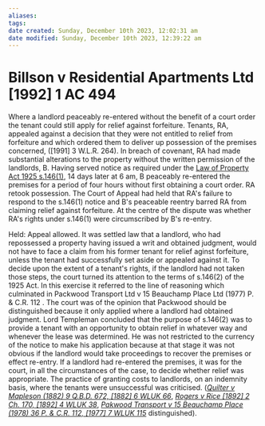 ```yaml
---
aliases: 
tags: 
date created: Sunday, December 10th 2023, 12:02:31 am
date modified: Sunday, December 10th 2023, 12:39:22 am
---
```


# Billson v Residential Apartments Ltd [1992] 1 AC 494

Where a landlord peaceably re-entered without the benefit of a court order the tenant could still apply for relief against forfeiture. Tenants, RA, appealed against a decision that they were not entitled to relief from forfeiture and which ordered them to deliver up possession of the premises concerned, ([1991] 3 W.L.R. 264). In breach of covenant, RA had made substantial alterations to the property without the written permission of the landlords, B. Having served notice as required under the [Law of Property Act 1925 s.146(1)](https://uk.westlaw.com/Document/I3970E850E44811DA8D70A0E70A78ED65/View/FullText.html?originationContext=document&transitionType=DocumentItem&ppcid=7127a97d0ebb45ec957882016ad1c6ea&contextData=(sc.Search)), 14 days later at 6 am, B peaceably re-entered the premises for a period of four hours without first obtaining a court order. RA retook possession. The Court of Appeal had held that RA's failure to respond to the s.146(1) notice and B's peaceable reentry barred RA from claiming relief against forfeiture. At the centre of the dispute was whether RA's rights under s.146(1) were circumscribed by B's re-entry.

Held: Appeal allowed. It was settled law that a landlord, who had repossessed a property having issued a writ and obtained judgment, would not have to face a claim from his former tenant for relief aginst forfeiture, unless the tenant had successfully set aside or appealed against it. To decide upon the extent of a tenant's rights, if the landlord had not taken those steps, the court turned its attention to the terms of s.146(2) of the 1925 Act. In this exercise it referred to the line of reasoning which culminated in Packwood Transport Ltd v 15 Beauchamp Place Ltd (1977) P. & C.R. 112 . The court was of the opinion that Packwood should be distinguished because it only applied where a landlord had obtained judgment. Lord Templeman concluded that the purpose of s.146(2) was to provide a tenant with an opportunity to obtain relief in whatever way and whenever the lease was determined. He was not restricted to the currency of the notice to make his application because at that stage it was not obvious if the landlord would take proceedings to recover the premises or effect re-entry. If a landlord had re-entered the premises, it was for the court, in all the circumstances of the case, to decide whether relief was appropriate. The practice of granting costs to landlords, on an indemnity basis, where the tenants were unsuccessful was criticised. (_[Quilter v Mapleson (1882) 9 Q.B.D. 672, [1882] 6 WLUK 66](https://uk.westlaw.com/Document/I2E4B9120E42811DA8FC2A0F0355337E9/View/FullText.html?originationContext=document&transitionType=DocumentItem&ppcid=7127a97d0ebb45ec957882016ad1c6ea&contextData=(sc.Search))_, _[Rogers v Rice [1892] 2 Ch. 170, [1892] 4 WLUK 38](https://uk.westlaw.com/Document/I89AE7EB0E42811DA8FC2A0F0355337E9/View/FullText.html?originationContext=document&transitionType=DocumentItem&ppcid=7127a97d0ebb45ec957882016ad1c6ea&contextData=(sc.Search))_, _[Pakwood Transport v 15 Beauchamp Place (1978) 36 P. & C.R. 112, [1977] 7 WLUK 115](https://uk.westlaw.com/Document/I195470C0E42811DA8FC2A0F0355337E9/View/FullText.html?originationContext=document&transitionType=DocumentItem&ppcid=7127a97d0ebb45ec957882016ad1c6ea&contextData=(sc.Search))_ distinguished).
